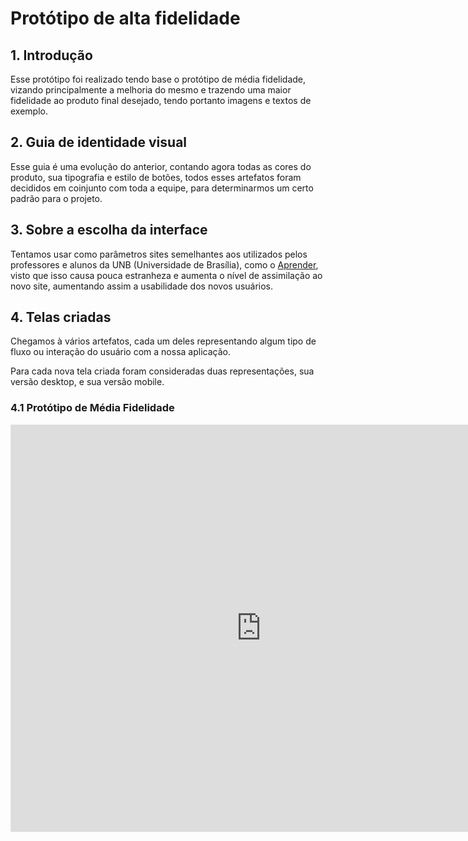 # Protótipo de alta fidelidade

## 1. Introdução
Esse protótipo foi realizado tendo base o protótipo de média fidelidade, vizando principalmente a melhoria do mesmo e trazendo uma maior fidelidade ao produto final desejado, tendo portanto imagens e textos de exemplo.

## 2. Guia de identidade visual
Esse guia é uma evolução do anterior, contando agora todas as cores do produto, sua tipografia e estilo de botões, todos esses artefatos foram decididos em coinjunto com toda a equipe, para determinarmos um certo padrão para o projeto.

## 3. Sobre a escolha da interface
Tentamos usar como parâmetros sites semelhantes aos utilizados pelos professores e alunos da UNB (Universidade de Brasília), como o [Aprender](https://aprender3.unb.br/login/index.php), visto que isso causa pouca estranheza e aumenta o nível de assimilação ao novo site, aumentando assim a usabilidade dos novos usuários.

## 4. Telas criadas
Chegamos à vários artefatos, cada um deles representando algum tipo de fluxo ou interação do usuário com a nossa aplicação.

Para cada nova tela criada foram consideradas duas representações, sua versão desktop, e sua versão mobile.

### 4.1 Protótipo de Média Fidelidade

<iframe style="border: 1px solid rgba(0, 0, 0, 0.1);" width="800" height="650" src="https://www.figma.com/embed?embed_host=share&url=https%3A%2F%2Fwww.figma.com%2Ffile%2F5naphmEWK8aP5qRpFrcqhB%2FProt%25C3%25B3tipo-de-alta-fidelidade%3Fnode-id%3D0%253A1" allowfullscreen></iframe>